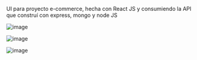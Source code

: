 UI para proyecto e-commerce, hecha con React JS y consumiendo la API que construí con express, mongo y node JS

![image](https://user-images.githubusercontent.com/82996662/151621521-1fbbc431-7075-4271-ad40-41a102dec72c.png)

![image](https://user-images.githubusercontent.com/82996662/151621711-c89a8251-b688-4afb-b4e4-8979d3f3d909.png)

![image](https://user-images.githubusercontent.com/82996662/151621832-6bf3b41b-b68a-4c42-be32-5369b6a09f56.png)
